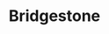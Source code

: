 ---
title: "Bridgestone"
url: /ciudad-autonoma-de-buenos-aires/bridgestone-avenida-eva-peron/
shop: Reifen
---